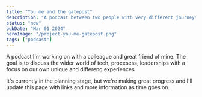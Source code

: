 ```yaml
---
title: "You me and the gatepost"
description: "A podcast between two people with very different journeys through tech"
status: "now"
pubDate: "Mar 01 2024"
heroImage: "/project-you-me-gatepost.png"
tags: ["podcast"]
---
```


A podcast I'm working on with a colleague and great friend of mine. The goal is to discuss the wider world of tech, procesess, leaderships with a focus on our own unique and differeng experiences

It's currently in the planning stage, but we're making great progress and I'll update this page with links and more information as time goes on.
